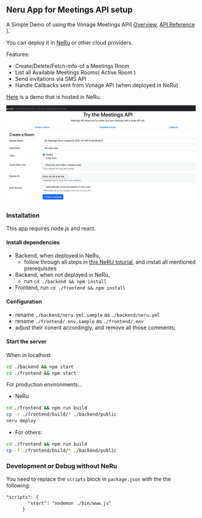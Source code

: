 ## Neru App for Meetings API setup

A Simple Demo of using the Vonage Meetings API( [Overview](https://developer.vonage.com/meetings/overview), [API Reference](https://developer.vonage.com/meetings/api-reference) ). 

You can deploy it in [NeRu](https://vonage-neru.herokuapp.com/neru/overview) or other cloud providers.

Features:
- Create/Delete/Fetch-info-of a Meetings Room
- List all Available Meetings Rooms( Active Room )
- Send invitations via SMS API
- Handle Callbacks sent from Vonage API (when deployed in NeRu) 

[Here](https://api-us.vonage.com/v1/neru/i/neru-b617e2b2-neru-test-app-dev/public/create) is a demo that is hosted in NeRu.

![create a meeting room](screenshots/Screenshot-create-a-meeting-room.png?raw=true "create a meeting room")

### Installation
This app requires node.js and react.
#### Install dependencies
- Backend, when deployed in NeRu, 
   - follow through all steps in [this NeRU toturial](https://vonage-neru.herokuapp.com/neru/tutorials/neru-get-started), and install all mentioned prerequisites
- Backend, when not deployed in NeRu, 
    - run `cd ./backend && npm install`
- Frontend, run `cd ./frontend && npm install`

#### Configuration
 - rename `./backend/neru.yml.sample` as `./backend/neru.yml`
 - rename `./frontend/.env.sample` as `./frontend/.env`
 - adjust their conent accordingly, and remove all those comments;

#### Start the server
When in localhost
```sh
cd ./backend && npm start 
cd ./frontend && npm start
```
For production environments...
- NeRu
```sh
cd ./frontend && npm run build
cp -r ./frontend/build/* ./backend/public
neru deploy
```
- For others:
```sh
cd ./frontend && npm run build
cp -f ./frontend/build/* ./backend/public
```

### Development or Debug without NeRu
You need to replace the `scripts` block in `package.json` with the the following:
```
"scripts": {
        "start": "nodemon ./bin/www.js"
      }
```

